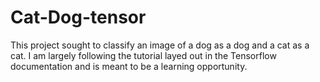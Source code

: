# Cat-Dog-tensor

This project sought to classify an image of a dog as a dog and a cat as a cat. I am largely following the tutorial layed out in the Tensorflow documentation and is meant to be a learning opportunity.
